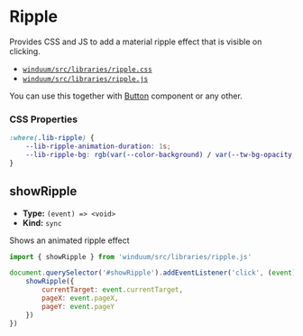 # Ripple

Provides CSS and JS to add a material ripple effect that is visible on clicking.

* [`winduum/src/libraries/ripple.css`](https://github.com/winduum/winduum/blob/main/src/libraries/ripple.css)
* [`winduum/src/libraries/ripple.js`](https://github.com/winduum/winduum/blob/main/src/libraries/ripple.js)

You can use this together with [Button](/docs/ui/button) component or any other.

### CSS Properties

```css
:where(.lib-ripple) {
    --lib-ripple-animation-duration: 1s;
    --lib-ripple-bg: rgb(var(--color-background) / var(--tw-bg-opacity, 0.4));
}
```

## showRipple

* **Type:** `(event) => <void>`
* **Kind:** `sync`

Shows an animated ripple effect

```js
import { showRipple } from 'winduum/src/libraries/ripple.js'

document.querySelector('#showRipple').addEventListener('click', (event) => {
    showRipple({
        currentTarget: event.currentTarget,
        pageX: event.pageX,
        pageY: event.pageY
    })
})
```
